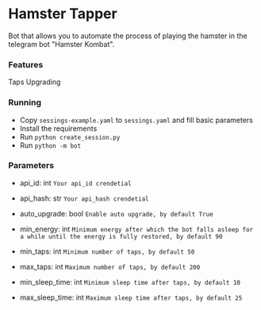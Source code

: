 # Hamster Tapper

Bot that allows you to automate the process of playing the hamster in the telegram bot "Hamster Kombat".

### Features

Taps
Upgrading

### Running

- Copy `sessings-example.yaml` to `sessings.yaml` and fill basic parameters
- Install the requirements
- Run `python create_session.py`
- Run `python -m bot`

### Parameters

- api_id: int `Your api_id crendetial`
- api_hash: str `Your api_hash crendetial`
- auto_upgrade: bool `Enable auto upgrade, by default True`

- min_energy: int `Minimum energy after which the bot falls asleep for a while until the energy is fully restored, by default 90`
- min_taps: int `Minimum number of taps, by default 50`
- max_taps: int `Maximum number of taps, by default 200`
- min_sleep_time: int `Minimum sleep time after taps, by default 10`
- max_sleep_time: int `Maximum sleep time after taps, by default 25`